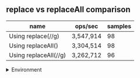 ## replace vs replaceAll comparison

|name|ops/sec|samples|
|-|-|-|
|Using replace(//g)|3,547,914|98|
|Using replaceAll()|3,304,514|98|
|Using replaceAll(//g)|3,262,712|96|


<details>
<summary>Environment</summary>

* __Machine:__ linux x64 | 4 vCPUs | 7.6GB Mem
* __Run:__ Tue Nov 07 2023 22:36:55 GMT+0000 (Coordinated Universal Time)
</details>

<!--
{"environment":{"platform":"linux","arch":"x64","cpus":4,"totalMemory":7.6085662841796875},"benchmarks":[{"name":"Using replace(//g)","opsSec":3547914.467913774,"samples":4},{"name":"Using replaceAll()","opsSec":3304514.0830329736,"samples":4},{"name":"Using replaceAll(//g)","opsSec":3262711.8420515987,"samples":5}]}-->
